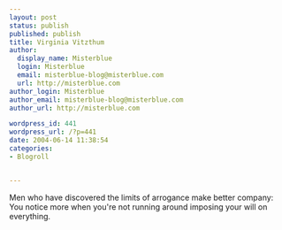 ```yaml
---
layout: post
status: publish
published: publish
title: Virginia Vitzthum
author:
  display_name: Misterblue
  login: Misterblue
  email: misterblue-blog@misterblue.com
  url: http://misterblue.com
author_login: Misterblue
author_email: misterblue-blog@misterblue.com
author_url: http://misterblue.com

wordpress_id: 441
wordpress_url: /?p=441
date: 2004-06-14 11:38:54
categories:
- Blogroll


---
```

Men who have discovered the limits of arrogance make better company: You notice more when you're not running around imposing your will on everything.
